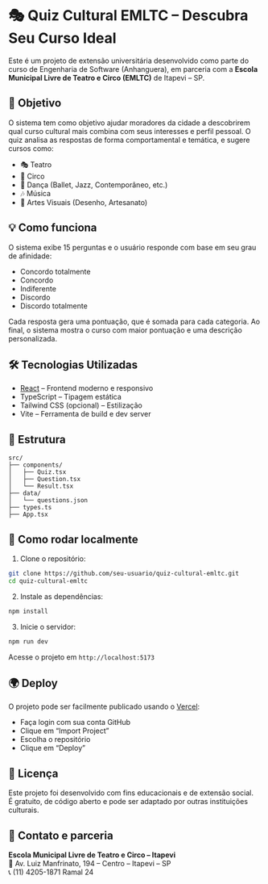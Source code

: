 # 🎭 Quiz Cultural EMLTC – Descubra Seu Curso Ideal

Este é um projeto de extensão universitária desenvolvido como parte do curso de Engenharia de Software (Anhanguera), em parceria com a **Escola Municipal Livre de Teatro e Circo (EMLTC)** de Itapevi – SP.

## 📌 Objetivo

O sistema tem como objetivo ajudar moradores da cidade a descobrirem qual curso cultural mais combina com seus interesses e perfil pessoal. O quiz analisa as respostas de forma comportamental e temática, e sugere cursos como:

- 🎭 Teatro
- 🎪 Circo
- 💃 Dança (Ballet, Jazz, Contemporâneo, etc.)
- 🎶 Música
- 🎨 Artes Visuais (Desenho, Artesanato)

## 💡 Como funciona

O sistema exibe 15 perguntas e o usuário responde com base em seu grau de afinidade:

- Concordo totalmente
- Concordo
- Indiferente
- Discordo
- Discordo totalmente

Cada resposta gera uma pontuação, que é somada para cada categoria. Ao final, o sistema mostra o curso com maior pontuação e uma descrição personalizada.

## 🛠️ Tecnologias Utilizadas

- [React](https://reactjs.org/) – Frontend moderno e responsivo
- TypeScript – Tipagem estática
- Tailwind CSS (opcional) – Estilização
- Vite – Ferramenta de build e dev server

## 📁 Estrutura

```
src/
├── components/
│   ├── Quiz.tsx
│   ├── Question.tsx
│   └── Result.tsx
├── data/
│   └── questions.json
├── types.ts
├── App.tsx
```

## 🚀 Como rodar localmente

1. Clone o repositório:

```bash
git clone https://github.com/seu-usuario/quiz-cultural-emltc.git
cd quiz-cultural-emltc
```

2. Instale as dependências:

```bash
npm install
```

3. Inicie o servidor:

```bash
npm run dev
```

Acesse o projeto em `http://localhost:5173`

## 🌍 Deploy

O projeto pode ser facilmente publicado usando o [Vercel](https://vercel.com/):

- Faça login com sua conta GitHub
- Clique em “Import Project”
- Escolha o repositório
- Clique em “Deploy”

## 📄 Licença

Este projeto foi desenvolvido com fins educacionais e de extensão social.  
É gratuito, de código aberto e pode ser adaptado por outras instituições culturais.

## 🤝 Contato e parceria

**Escola Municipal Livre de Teatro e Circo – Itapevi**  
📍 Av. Luiz Manfrinato, 194 – Centro – Itapevi – SP  
📞 (11) 4205-1871 Ramal 24

